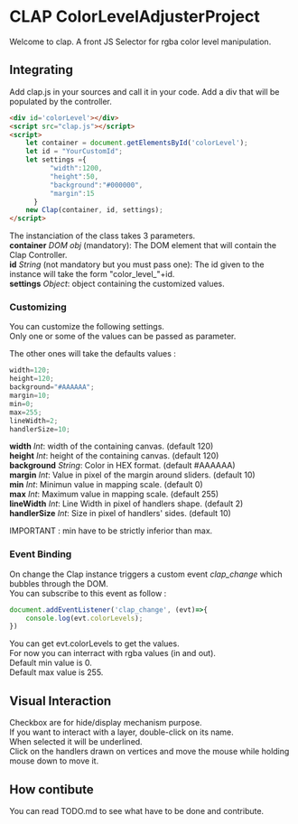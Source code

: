 # CLAP ColorLevelAdjusterProject

Welcome to clap. A front JS Selector for rgba color level manipulation.

## Integrating

Add clap.js in your sources and call it in your code.
Add a div that will be populated by the controller.

```html
<div id='colorLevel'></div>
<script src="clap.js"></script>
<script>
    let container = document.getElementsById('colorLevel');
    let id = "YourCustomId";
    let settings ={
          "width":1200,
          "height":50,
          "background":"#000000",
          "margin":15
      }
    new Clap(container, id, settings);
</script>
```

The instanciation of the class takes 3 parameters.  
**container** *DOM obj* (mandatory): The DOM element that will contain the Clap Controller.  
**id** *String* (not mandatory but you must pass one): The id given to the instance will take the form "color_level_"+id.  
**settings** *Object*: object containing the customized values. 

### Customizing

You can customize the following settings.  
Only one or some of the values can be passed as parameter.  

The other ones will take the defaults values :
```javascript
width=120;
height=120;
background="#AAAAAA";
margin=10;
min=0;
max=255;
lineWidth=2;
handlerSize=10;
```

**width** *Int*: width of the containing canvas. (default 120)  
**height** *Int*: height of the containing canvas. (default 120)  
**background** *String*: Color in HEX format. (default #AAAAAA)  
**margin** *Int*: Value in pixel of the margin around sliders. (default 10)  
**min** *Int*: Minimun value in mapping scale. (default 0)  
**max** *Int*: Maximum value in mapping scale. (default 255)  
**lineWidth** *Int*: Line Width in pixel of handlers shape. (default 2)  
**handlerSize** *Int*: Size in pixel of handlers' sides. (default 10) 

IMPORTANT : min have to be strictly inferior than max.  

### Event Binding

On change the Clap instance triggers a custom event *clap_change* which bubbles through the DOM.  
You can subscribe to this event as follow :

```javascript
document.addEventListener('clap_change', (evt)=>{
    console.log(evt.colorLevels);
})
```
You can get evt.colorLevels to get the values.  
For now you can interract with rgba values (in and out).  
Default min value is 0.  
Default max value is 255.  

## Visual Interaction

Checkbox are for hide/display mechanism purpose.  
If you want to interact with a layer, double-click on its name.  
When selected it will be underlined.  
Click on the handlers drawn on vertices and move the mouse while holding mouse down to move it.  

## How contibute

You can read TODO.md to see what have to be done and contribute.  
